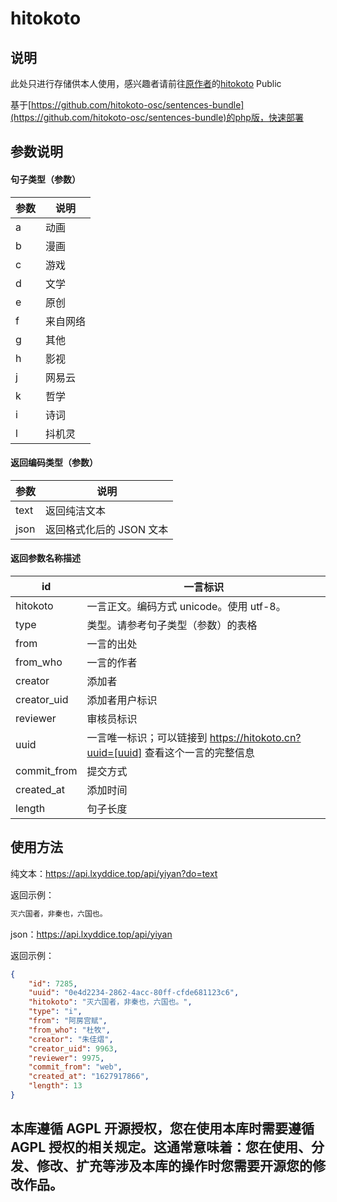 # hitokoto

## 说明

此处只进行存储供本人使用，感兴趣者请前往[原作者](https://github.com/lxyddice)的[hitokoto](https://github.com/lxyddice/hitokoto) Public

基于[https://github.com/hitokoto-osc/sentences-bundle](https://github.com/hitokoto-osc/sentences-bundle)的php版，快速部署

## 参数说明

#### 句子类型（参数）

| 参数 | 说明               |
| ---- | ------------------ |
| a    | 动画               |
| b    | 漫画               |
| c    | 游戏               |
| d    | 文学               |
| e    | 原创               |
| f    | 来自网络           |
| g    | 其他               |
| h    | 影视               |
| j    | 网易云             |
| k    | 哲学               |
| i    | 诗词               |
| l    | 抖机灵             |

#### 返回编码类型（参数）

| 参数 | 说明                                                  |
| ---- | ----------------------------------------------------- |
| text | 返回纯洁文本                                          |
| json | 返回格式化后的 JSON 文本                              |

#### 返回参数名称描述

| id          | 一言标识                                                     |
| ----------- | ------------------------------------------------------------ |
| hitokoto    | 一言正文。编码方式 unicode。使用 utf-8。                     |
| type        | 类型。请参考句子类型（参数）的表格                           |
| from        | 一言的出处                                                   |
| from_who    | 一言的作者                                                   |
| creator     | 添加者                                                       |
| creator_uid | 添加者用户标识                                               |
| reviewer    | 审核员标识                                                   |
| uuid        | 一言唯一标识；可以链接到 https://hitokoto.cn?uuid=[uuid] 查看这个一言的完整信息 |
| commit_from | 提交方式                                                     |
| created_at  | 添加时间                                                     |
| length      | 句子长度                                                     |

## 使用方法

纯文本：https://api.lxyddice.top/api/yiyan?do=text

返回示例：

```txt
灭六国者，非秦也，六国也。
```

json：https://api.lxyddice.top/api/yiyan

返回示例：

```json
{
    "id": 7285,
    "uuid": "0e4d2234-2862-4acc-80ff-cfde681123c6",
    "hitokoto": "灭六国者，非秦也，六国也。",
    "type": "i",
    "from": "阿房宫赋",
    "from_who": "杜牧",
    "creator": "朱佳熠",
    "creator_uid": 9963,
    "reviewer": 9975,
    "commit_from": "web",
    "created_at": "1627917866",
    "length": 13
}
```

## 本库遵循 AGPL 开源授权，您在使用本库时需要遵循 AGPL 授权的相关规定。这通常意味着：您在使用、分发、修改、扩充等涉及本库的操作时您需要开源您的修改作品。
